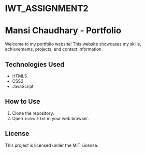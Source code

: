 # IWT_ASSIGNMENT2
# Mansi Chaudhary - Portfolio

Welcome to my portfolio website! This website showcases my skills, achievements, projects, and contact information.

## Technologies Used
- HTML5
- CSS3
- JavaScript

## How to Use
1. Clone the repository.
2. Open `index.html` in your web browser.

## License
This project is licensed under the MIT License.
